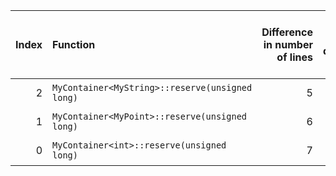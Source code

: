 |   Index | Function                                        |   Difference in number of lines |   Function size difference in bytes | Disassembly                                                             |   Number of lines in assumed build | Number of bytes in assumed build   |   Number of lines in ignored build | Number of bytes in ignored build   |
|--------:|:------------------------------------------------|--------------------------------:|------------------------------------:|:------------------------------------------------------------------------|-----------------------------------:|:-----------------------------------|-----------------------------------:|:-----------------------------------|
|       2 | `MyContainer<MyString>::reserve(unsigned long)` |                               5 |                                  32 | [Assumed](2.assume.s.txt), [Ignored](2.none.s.txt), [Diff](2.diff.html) |                                432 | 4,266,368                          |                                400 | 4,266,368                          |
|       1 | `MyContainer<MyPoint>::reserve(unsigned long)`  |                               6 |                                  16 | [Assumed](1.assume.s.txt), [Ignored](1.none.s.txt), [Diff](1.diff.html) |                                384 | 4,266,800                          |                                368 | 4,266,768                          |
|       0 | `MyContainer<int>::reserve(unsigned long)`      |                               7 |                                  32 | [Assumed](0.assume.s.txt), [Ignored](0.none.s.txt), [Diff](0.diff.html) |                                384 | 4,267,184                          |                                352 | 4,267,136                          |